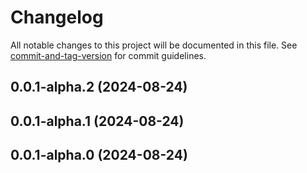 # Changelog

All notable changes to this project will be documented in this file. See [commit-and-tag-version](https://github.com/absolute-version/commit-and-tag-version) for commit guidelines.

## 0.0.1-alpha.2 (2024-08-24)

## 0.0.1-alpha.1 (2024-08-24)

## 0.0.1-alpha.0 (2024-08-24)

